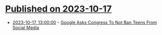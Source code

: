 # [Published on 2023-10-17](index.md)

* [2023-10-17, 13:00:00](https://tech.slashdot.org/story/23/10/17/0231233/google-asks-congress-to-not-ban-teens-from-social-media?utm_source=rss1.0mainlinkanon&utm_medium=feed) - [Google Asks Congress To Not Ban Teens From Social Media](https://tech.slashdot.org/story/23/10/17/0231233/google-asks-congress-to-not-ban-teens-from-social-media?utm_source=rss1.0mainlinkanon&utm_medium=feed)
